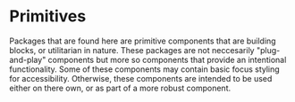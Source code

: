 # Primitives

Packages that are found here are primitive components that are building blocks, or utilitarian in nature. These packages are not neccesarily "plug-and-play" components but more so components that provide an intentional functionality. Some of these components may contain basic focus styling for accessibility. Otherwise, these components are intended to be used either on there own, or as part of a more robust component.
